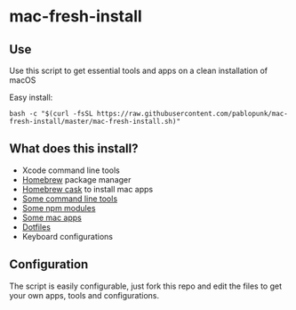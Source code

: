 # mac-fresh-install

## Use

Use this script to get essential tools and apps on a clean installation of macOS

Easy install:

```shell
bash -c "$(curl -fsSL https://raw.githubusercontent.com/pablopunk/mac-fresh-install/master/mac-fresh-install.sh)"
```

## What does this install?

- Xcode command line tools
- [Homebrew](https://brew.sh) package manager
- [Homebrew cask](https://caskroom.github.io) to install mac apps
- [Some command line tools](./install/brew)
- [Some npm modules](./install/npm)
- [Some mac apps](./install/cask)
- [Dotfiles](https://github.com/pablopunk/dotfiles)
- Keyboard configurations

## Configuration

The script is easily configurable, just fork this repo and edit the files to get your own apps, tools and configurations.
